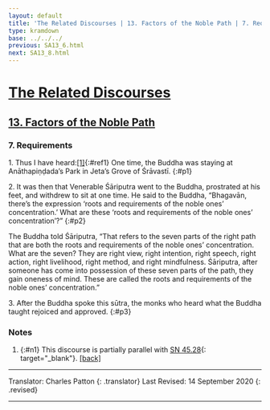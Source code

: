 ```yaml
---
layout: default
title: 'The Related Discourses | 13. Factors of the Noble Path | 7. Requirements'
type: kramdown
base: ../../../
previous: SA13_6.html
next: SA13_8.html
---
```


# [The Related Discourses](../index.html)
## [13. Factors of the Noble Path](index.html)
### 7. Requirements

1\. Thus I have heard:[\[1\]](#n1){:#ref1} One time, the Buddha was staying at Anāthapiṇḍada’s Park in Jeta’s Grove of Śrāvastī.
{:#p1}

2\. It was then that Venerable Śāriputra went to the Buddha, prostrated at his feet, and withdrew to sit at one time. He said to the Buddha, “Bhagavān, there’s the expression ‘roots and requirements of the noble ones’ concentration.’ What are these ‘roots and requirements of the noble ones’ concentration’?”
{:#p2}

The Buddha told Śāriputra, “That refers to the seven parts of the right path that are both the roots and requirements of the noble ones’ concentration. What are the seven? They are right view, right intention, right speech, right action, right livelihood, right method, and right mindfulness. Śāriputra, after someone has come into possession of these seven parts of the path, they gain oneness of mind. These are called the roots and requirements of the noble ones’ concentration.”

3\. After the Buddha spoke this sūtra, the monks who heard what the Buddha taught rejoiced and approved.
{:#p3}

### Notes
1. {:#n1} This discourse is partially parallel with [SN 45.28](https://suttacentral.net/sn45.28){: target="_blank"}. [\[back\]](#ref1)

---

Translator: Charles Patton
{: .translator}
Last Revised: 14 September 2020
{: .revised}

---